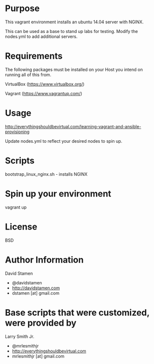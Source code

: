 Purpose
=======
This vagrant environment installs an ubuntu 14.04 server with NGINX.

This can be used as a base to stand up labs for testing. Modify the nodes.yml to add additional servers.

Requirements
============

The following packages must be installed on your Host you intend on running all of this from.

VirtualBox (https://www.virtualbox.org/)

Vagrant (https://www.vagrantup.com/)

Usage
=====

http://everythingshouldbevirtual.com/learning-vagrant-and-ansible-provisioning

Update nodes.yml to reflect your desired nodes to spin up.

Scripts
============
bootstrap_linux_nginx.sh - installs NGINX

Spin up your environment
========================

vagrant up

License
=======

BSD

Author Information
==================

David Stamen
- @davidstamen
- http://davidstamen.com
- dstamen [at] gmail.com

Base scripts that were customized, were provided by
===================================================

Larry Smith Jr.
- @mrlesmithjr
- http://everythingshouldbevirtual.com
- mrlesmithjr [at] gmail.com
